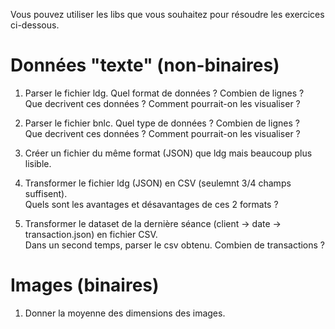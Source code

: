 Vous pouvez utiliser les libs que vous souhaitez pour résoudre les exercices ci-dessous.

# Données "texte" (non-binaires)

1. Parser le fichier ldg. Quel format de données ? Combien de lignes ? \
   Que decrivent ces données ? Comment pourrait-on les visualiser ?

2. Parser le fichier bnlc. Quel type de données ? Combien de lignes ? \
   Que decrivent ces données ? Comment pourrait-on les visualiser ?

3. Créer un fichier du même format (JSON) que ldg mais beaucoup plus lisible.

4. Transformer le fichier ldg (JSON) en CSV (seulemnt 3/4 champs suffisent). \
   Quels sont les avantages et désavantages de ces 2 formats ?

5. Transformer le dataset de la dernière séance (client -> date -> transaction.json) en fichier CSV. \
   Dans un second temps, parser le csv obtenu. Combien de transactions ?

# Images (binaires)

1. Donner la moyenne des dimensions des images.
